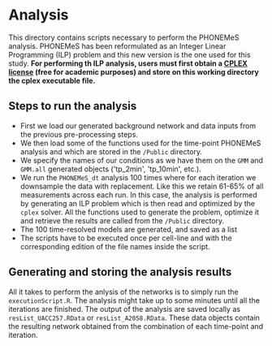 # Analysis

This directory contains scripts necessary to perform the PHONEMeS analysis. PHONEMeS has been reformulated as an Integer Linear Programming (ILP) problem and this new version is the one used for this study. **For performing th ILP analysis, users must first obtain a [CPLEX license](https://www.ibm.com/products/ilog-cplex-optimization-studio?S_PKG=CoG&cm_mmc=Search_Google-_-Data+Science_Data+Science-_-WW_IDA-_-+IBM++CPLEX_Broad_CoG&cm_mmca1=000000RE&cm_mmca2=10000668&cm_mmca7=9041989&cm_mmca8=kwd-412296208719&cm_mmca9=_k_Cj0KCQiAr93gBRDSARIsADvHiOpDUEHgUuzu8fJvf3vmO5rI0axgtaleqdmwk6JRPIDeNcIjgIHMhZIaAiwWEALw_wcB_k_&cm_mmca10=267798126431&cm_mmca11=b&mkwid=_k_Cj0KCQiAr93gBRDSARIsADvHiOpDUEHgUuzu8fJvf3vmO5rI0axgtaleqdmwk6JRPIDeNcIjgIHMhZIaAiwWEALw_wcB_k_%7C470%7C135655&cvosrc=ppc.google.%2Bibm%20%2Bcplex&cvo_campaign=000000RE&cvo_crid=267798126431&Matchtype=b&gclid=Cj0KCQiAr93gBRDSARIsADvHiOpDUEHgUuzu8fJvf3vmO5rI0axgtaleqdmwk6JRPIDeNcIjgIHMhZIaAiwWEALw_wcB) (free for academic purposes) and store on this working directory the cplex executable file.**

## Steps to run the analysis

+ First we load our generated background network and data inputs from the previous pre-processing steps.
+ We then load some of the functions used for the time-point PHONEMeS analysis and which are stored in the `/Public` directory.
+ We specify the names of our conditions as we have them on the `GMM` and `GMM.all` generated objects ('tp_2min', 'tp_10min', etc.).
+ We run the `PHONEMeS_dt` analysis 100 times where for each iteration we downsample the data with replacement. Like this we retain 61-65% of all measurements across each run. In this case, the analysis is performed by generating an ILP problem which is then read and optimized by the `cplex` solver. All the functions used to generate the problem, optimize it and retrieve the results are called from the `/Public` directory.
+ The 100 time-resolved models are generated, and saved as a list
+ The scripts have to be executed once per cell-line and with the corresponding edition of the file names inside the script.

## Generating and storing the analysis results

All it takes to perform the anlysis of the networks is to simply run the `executionScript.R`. The analysis might take up to some minutes until all the iterations are finished. The output of the analysis are saved locally as `resList_UACC257.RData` or `resList_A2058.RData`. These data objects contain the resulting network obtained from the combination of each time-point and iteration.
